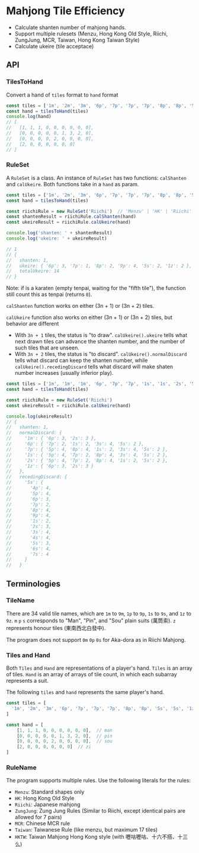 # Mahjong Tile Efficiency

- Calculate shanten number of mahjong hands.
- Support multiple rulesets (Menzu, Hong Kong Old Style, Riichi, ZungJung, MCR, Taiwan, Hong Kong Taiwan Style)
- Calculate ukeire (tile acceptace)

## API

### TilesToHand

Convert a hand of `tiles` format to `hand` format

```javascript
const tiles = ['1m', '2m', '3m', '6p', '7p', '7p', '7p', '8p', '8p', '5s', '5s', '1z', '1z']
const hand = tilesToHand(tiles)
console.log(hand)
// [
//   [1, 1, 1, 0, 0, 0, 0, 0, 0],
//   [0, 0, 0, 0, 0, 1, 3, 2, 0],
//   [0, 0, 0, 0, 2, 0, 0, 0, 0],
//   [2, 0, 0, 0, 0, 0, 0]
// ]
```

### RuleSet

A `RuleSet` is a class. An instance of `RuleSet` has two functions: `calShanten` and `calUkeire`. Both functions take in a `hand` as param.

```javascript
const tiles = ['1m', '2m', '3m', '6p', '7p', '7p', '7p', '8p', '8p', '5s', '5s', '1z', '1z']
const hand = tilesToHand(tiles)

const riichiRule = new RuleSet('Riichi')  // 'Menzu' | 'HK' | 'Riichi' | 'ZungJung' | 'MCR' | 'Taiwan' | 'HKTW'
const shantenResult = riichiRule.calShanten(hand)
const ukeireResult = riichiRule.calUkeire(hand)

console.log('shanten: ' + shantenResult)
console.log('ukeire: ' + ukeireResult)

// 1
// {
//   shanten: 1,
//   ukeire: { '6p': 3, '7p': 1, '8p': 2, '9p': 4, '5s': 2, '1z': 2 },
//   totalUkeire: 14
// }
```

Note: if is a karaten (empty tenpai, waiting for the "fifth tile"), the function still count this as tenpai (returns `0`).

`calShanten` function works on either (3n + 1) or (3n + 2) tiles.

`calUkeire` function also works on either (3n + 1) or (3n + 2) tiles, but behavior are different
- With `3n + 1` tiles, the status is "to draw". `calUkeire().ukeire` tells what next drawn tiles can advance the shanten number, and the number of such tiles that are unseen.
- With `3n + 2` tiles, the status is "to discard". `calUkeire().normalDiscard` tells what discard can keep the shanten number, while `calUkeire().recedingDiscard` tells what discard will make shaten number increases (usually inferior play).

```javascript
const tiles = ['1m', '1m', '1m', '6p', '7p', '7p', '1s', '1s', '2s', '5s', '5s', '1z', '1z', '1z']
const hand = tilesToHand(tiles)

const riichiRule = new RuleSet('Riichi')
const ukeireResult = riichiRule.calUkeire(hand)

console.log(ukeireResult)
// {
//   shanten: 1,
//   normalDiscard: {
//     '1m': { '6p': 3, '2s': 3 },
//     '6p': { '7p': 2, '1s': 2, '3s': 4, '5s': 2 },
//     '7p': { '5p': 4, '8p': 4, '1s': 2, '3s': 4, '5s': 2 },
//     '1s': { '5p': 4, '7p': 2, '8p': 4, '3s': 4, '5s': 2 },
//     '2s': { '5p': 4, '7p': 2, '8p': 4, '1s': 2, '5s': 2 },
//     '1z': { '6p': 3, '2s': 3 }
//   },
//   recedingDiscard: {
//     '5s': {
//       '4p': 4,
//       '5p': 4,
//       '6p': 3,
//       '7p': 2,
//       '8p': 4,
//       '9p': 4,
//       '1s': 2,
//       '2s': 3,
//       '3s': 4,
//       '4s': 4,
//       '5s': 3,
//       '6s': 4,
//       '7s': 4
//     }
//   }

```


## Terminologies

### TileName
There are 34 valid tile names, which are `1m` to `9m`, `1p` to `9p`, `1s` to `9s`, and `1z` to `9z`.
`m` `p` `s` corresponds to "Man", "Pin", and "Sou" plain suits (萬筒索). `z` represents honour tiles (東南西北白發中).

The program does not support `0m` `0p` `0s` for Aka-dora as in Riichi Mahjong.

### Tiles and Hand
Both `Tiles` and `Hand` are representations of a player's hand.
`Tiles` is an array of tiles. `Hand` is an array of arrays of tile count, in which each subarray represents a suit.

The following `tiles` and `hand` represents the same player's hand.

```javascript
const tiles = [
  '1m', '2m', '3m', '6p', '7p', '7p', '7p', '8p', '8p', '5s', '5s', '1z', '1z'
]

const hand = [
    [1, 1, 1, 0, 0, 0, 0, 0, 0],  // man
    [0, 0, 0, 0, 0, 1, 3, 2, 0],  // pin
    [0, 0, 0, 0, 2, 0, 0, 0, 0],  // sou
    [2, 0, 0, 0, 0, 0, 0]  // zi
]
```

### RuleName

The program supports multiple rules. Use the following literals for the rules:
- `Menzu`: Standard shapes only
- `HK`: Hong Kong Old Style
- `Riichi`: Japanese mahjong
- `ZungJung`: Zung Jung Rules (Similar to Riichi, except identical pairs are allowed for 7 pairs)
- `MCR`: Chinese MCR rule
- `Taiwan`: Taiwanese Rule (like menzu, but maximum 17 tiles)
- `HKTW`: Taiwan Mahjong Hong Kong style (with 嚦咕嚦咕、十六不搭、十三么)
